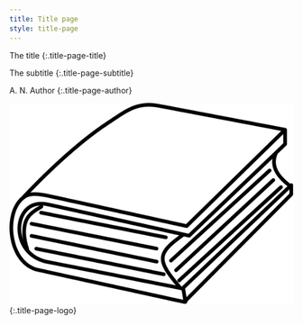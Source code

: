 ```yaml
---
title: Title page
style: title-page
---
```


The title
{:.title-page-title}

The subtitle
{:.title-page-subtitle}

A. N. Author
{:.title-page-author}

![Publisher logo](images/publisher-logo.svg){:.title-page-logo}
